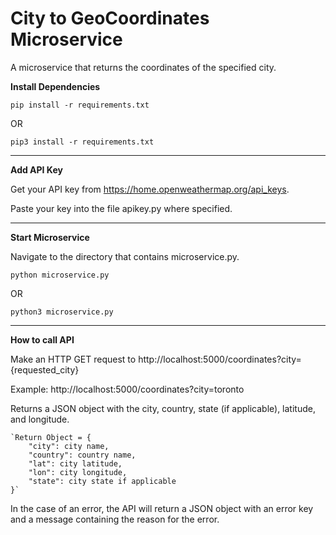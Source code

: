 # City to GeoCoordinates Microservice

A microservice that returns the coordinates of the specified city.

**Install Dependencies**

`pip install -r requirements.txt`

OR

`pip3 install -r requirements.txt`

---

**Add API Key**

Get your API key from https://home.openweathermap.org/api_keys.  

Paste your key into the file apikey.py where specified.

---

**Start Microservice**

Navigate to the directory that contains microservice.py.

`python microservice.py`

OR

`python3 microservice.py`

---

**How to call API**

Make an HTTP GET request to http://localhost:5000/coordinates?city={requested_city}  

Example: http://localhost:5000/coordinates?city=toronto

Returns a JSON object with the city, country, state (if applicable), latitude, and longitude.

    `Return Object = {  
        "city": city name,
        "country": country name,  
        "lat": city latitude,  
        "lon": city longitude,  
        "state": city state if applicable  
    }`

In the case of an error, the API will return a JSON object with an error key and a message containing the reason for the error.